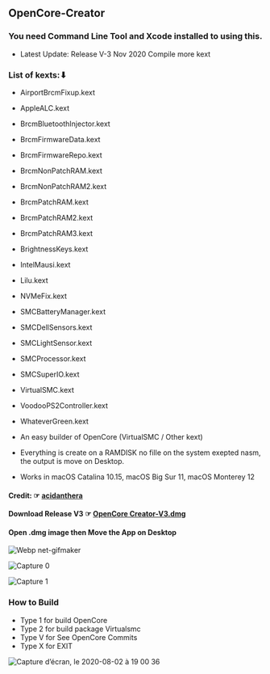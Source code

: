 ## OpenCore-Creator
### You need Command Line Tool and Xcode installed to using this.
- Latest Update: Release V-3 Nov 2020 Compile more kext
### List of kexts:⬇︎

- AirportBrcmFixup.kext
- AppleALC.kext
- BrcmBluetoothInjector.kext
- BrcmFirmwareData.kext
- BrcmFirmwareRepo.kext
- BrcmNonPatchRAM.kext
- BrcmNonPatchRAM2.kext
- BrcmPatchRAM.kext
- BrcmPatchRAM2.kext
- BrcmPatchRAM3.kext
- BrightnessKeys.kext
- IntelMausi.kext
- Lilu.kext
- NVMeFix.kext
- SMCBatteryManager.kext
- SMCDellSensors.kext
- SMCLightSensor.kext
- SMCProcessor.kext
- SMCSuperIO.kext
- VirtualSMC.kext
- VoodooPS2Controller.kext
- WhateverGreen.kext


- An easy builder of OpenCore (VirtualSMC / Other kext)
- Everything is create on a RAMDISK no fille on the system exepted nasm, the output is move on Desktop.
- Works in macOS Catalina 10.15, macOS Big Sur 11, macOS Monterey 12
#### Credit: ☞ [acidanthera](https://github.com/acidanthera)
#### Download Release V3 ☞ [OpenCore Creator-V3.dmg ](https://github.com/chris1111/OpenCore-Creator/releases/tag/V3)

#### Open .dmg image then Move the App on Desktop
![Webp net-gifmaker](https://user-images.githubusercontent.com/6248794/88553305-200dcf80-cff3-11ea-97f6-c3dba49d363d.gif)

![Capture 0](https://user-images.githubusercontent.com/6248794/88550729-fef7af80-cfef-11ea-83e6-af116472889f.png)

![Capture 1](https://user-images.githubusercontent.com/6248794/88550516-b93ae700-cfef-11ea-92ff-2c2a9ab3acdb.png)

### How to Build
- Type 1 for build OpenCore
- Type 2 for build package Virtualsmc
- Type V for See OpenCore Commits
- Type X for EXIT

![Capture d’écran, le 2020-08-02 à 19 00 36](https://user-images.githubusercontent.com/6248794/89134373-a8f4a180-d4f2-11ea-8b1d-c2ca1b10ff97.png)
